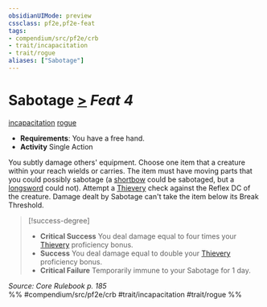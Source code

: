 ```yaml
---
obsidianUIMode: preview
cssclass: pf2e,pf2e-feat
tags:
- compendium/src/pf2e/crb
- trait/incapacitation
- trait/rogue
aliases: ["Sabotage"]
---
```

# Sabotage  [>](chapter-9-playing-the-game.md#Actions "Single Action") *Feat 4*  
[incapacitation](incapacitation.md "Incapacitation Effect Trait")  [rogue](Reference/Rules/Traits/rogue.md "Rogue Class Trait")  

- **Requirements**: You have a free hand.
- **Activity** Single Action

You subtly damage others' equipment. Choose one item that a creature within your reach wields or carries. The item must have moving parts that you could possibly sabotage (a [shortbow](shortbow.md) could be sabotaged, but a [longsword](longsword.md) could not). Attempt a [Thievery](skills.md#Thievery) check against the Reflex DC of the creature. Damage dealt by Sabotage can't take the item below its Break Threshold.

> [!success-degree] 
> - **Critical Success** You deal damage equal to four times your [Thievery](skills.md#Thievery) proficiency bonus.
> - **Success** You deal damage equal to double your [Thievery](skills.md#Thievery) proficiency bonus.
> - **Critical Failure** Temporarily immune to your Sabotage for 1 day.

*Source: Core Rulebook p. 185*  
%% #compendium/src/pf2e/crb #trait/incapacitation #trait/rogue %%